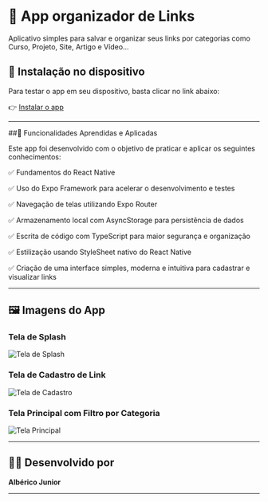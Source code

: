 # 📱 App organizador de Links

Aplicativo simples para salvar e organizar seus links por categorias como Curso, Projeto, Site, Artigo e Vídeo...

## 🔗 Instalação no dispositivo

Para testar o app em seu dispositivo, basta clicar no link abaixo:

👉 [Instalar o app](https://expo.dev/accounts/albericojr/projects/links/builds/57c9692a-ff92-49b3-a0c2-750c5bb5739e)

---

##🚀 Funcionalidades Aprendidas e Aplicadas

Este app foi desenvolvido com o objetivo de praticar e aplicar os seguintes conhecimentos:

✅ Fundamentos do React Native

✅ Uso do Expo Framework para acelerar o desenvolvimento e testes

✅ Navegação de telas utilizando Expo Router

✅ Armazenamento local com AsyncStorage para persistência de dados

✅ Escrita de código com TypeScript para maior segurança e organização

✅ Estilização usando StyleSheet nativo do React Native

✅ Criação de uma interface simples, moderna e intuitiva para cadastrar e visualizar links

---

## 🖼️ Imagens do App

### Tela de Splash
![Tela de Splash](https://i.postimg.cc/SKwMQg29/Hand-and-i-Phone-16-Pro.png)

### Tela de Cadastro de Link
![Tela de Cadastro](https://i.postimg.cc/ZqFS0R0L/Hand-and-i-Phone-16-Pro-2.png)

### Tela Principal com Filtro por Categoria
![Tela Principal](https://i.postimg.cc/W4Jdy0W1/Hand-and-i-Phone-16-Pro-1.png)

---

## 🧑‍💻 Desenvolvido por

**Albérico Junior**

---
